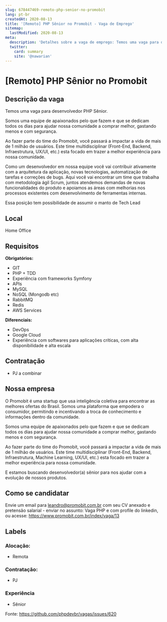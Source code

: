 ```yaml
---
slug: 678447469-remoto-php-senior-no-promobit
lang: pt-br
createdAt: 2020-08-13
title: '[Remoto] PHP Sênior no Promobit - Vaga de Emprego'
sitemap:
  lastModified: 2020-08-13
meta:
  description: 'Detalhes sobre a vaga de emprego: Temos uma vaga para desenvolvedor PHP Sênior. Somos uma equipe de apaixonados pelo que fazem e que se dedicam todos os dias para ajudar nossa comunidade a comprar melhor, gastando menos e com segurança. Ao fazer parte do time do Promobit, você passará a impactar a vida de mais de 1 milhão de usuários. Este time multidisciplinar (Front-End, Backend, Infraestrutura, UX/UI, etc.) esta focado em trazer a melhor experiência para nossa comunidade. Como um desenvolvedor em nossa equipe você vai contribuir ativamente com a arquitetura da aplicação, novas tecnologias, automatização de tarefas e correções de bugs. Aqui você vai encontrar um time que trabalha com metodologia ágil Scrum, juntos atendemos demandas de novas funcionalidades do produto e apoiamos as áreas com melhorias nos processos existentes com desenvolvimento de ferramentas internas. Essa posição tem possibilidade de assumir o manto de Tech Lead'
  twitter:
    card: summary
    site: '@nawarian'
---
```


# [Remoto] PHP Sênior no Promobit

## Descrição da vaga
Temos uma vaga para desenvolvedor PHP Sênior.

Somos uma equipe de apaixonados pelo que fazem e que se dedicam todos os dias para ajudar nossa comunidade a comprar melhor, gastando menos e com segurança.

Ao fazer parte do time do Promobit, você passará a impactar a vida de mais de 1 milhão de usuários. Este time multidisciplinar (Front-End, Backend, Infraestrutura, UX/UI, etc.) esta focado em trazer a melhor experiência para nossa comunidade.

Como um desenvolvedor em nossa equipe você vai contribuir ativamente com a arquitetura da aplicação, novas tecnologias, automatização de tarefas e correções de bugs.
Aqui você vai encontrar um time que trabalha com metodologia ágil Scrum, juntos atendemos demandas de novas funcionalidades do produto e apoiamos as áreas com melhorias nos processos existentes com desenvolvimento de ferramentas internas.

Essa posição tem possibilidade de assumir o manto de Tech Lead

## Local

Home Office

## Requisitos

**Obrigatórios:**

- GIT
- PHP + TDD
- Experiência com frameworks Symfony
- APIs
- MySQL
- NoSQL (Mongodb etc)
- RabbitMQ
- Redis
- AWS Services

**Diferenciais:**

- DevOps
- Google Cloud
- Experiência com softwares para aplicações críticas, com alta disponibilidade e alta escala

## Contratação

- PJ a combinar

## Nossa empresa

O Promobit é uma startup que usa inteligência coletiva para encontrar as melhores ofertas do Brasil. Somos uma plataforma que empodera o consumidor, permitindo e incentivando a troca de conhecimento e informações dentro da comunidade.

Somos uma equipe de apaixonados pelo que fazem e que se dedicam todos os dias para ajudar nossa comunidade a comprar melhor, gastando menos e com segurança.

Ao fazer parte do time do Promobit, você passará a impactar a vida de mais de 1 milhão de usuários. Este time multidisciplinar (Front-End, Backend, Infraestrutura, Machine Learning, UX/UI, etc.) esta focado em trazer a melhor experiência para nossa comunidade.

E estamos buscando desenvolvedor(a) sênior para nos ajudar com a evolução de nossos produtos. 

## Como se candidatar

Envie um email para leandro@promobit.com.br com seu CV anexado e pretensão salarial - enviar no assunto: Vaga PHP e com profile do linkedin, ou acesse: https://www.promobit.com.br/index/vaga/13

## Labels

<!-- Escolha abaixo, apague as que não fizerem sentido: -->
### Alocação:
- Remota

### Contratação:
- PJ

### Experiência
- Sênior


Fonte: https://github.com/phpdevbr/vagas/issues/620